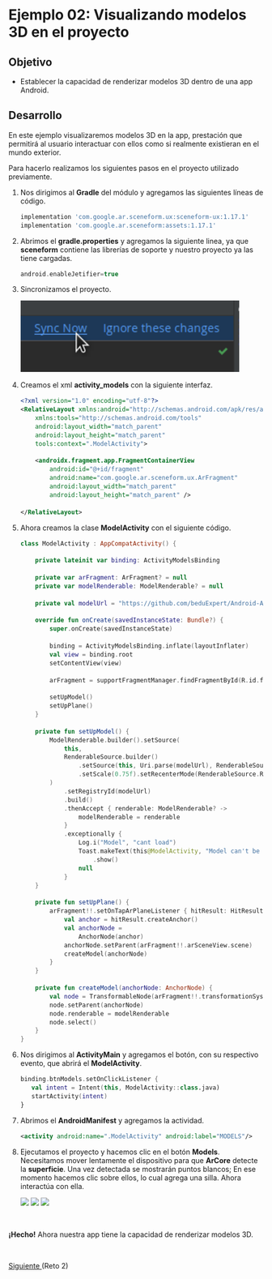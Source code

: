 # Ejemplo 02: Visualizando modelos 3D en el proyecto

## Objetivo

* Establecer la capacidad de renderizar modelos 3D dentro de una app Android.

## Desarrollo

En este ejemplo visualizaremos modelos 3D en la app, prestación que permitirá al usuario interactuar con ellos como si realmente existieran en el mundo exterior.

Para hacerlo realizamos los siguientes pasos en el proyecto utilizado previamente.


1. Nos dirigimos al **Gradle** del módulo y agregamos las siguientes líneas de código.

    ```gradle
    implementation 'com.google.ar.sceneform.ux:sceneform-ux:1.17.1'
    implementation 'com.google.ar.sceneform:assets:1.17.1'
    ``` 

2. Abrimos el **gradle.properties** y agregamos la siguiente linea, ya que **sceneform** contiene las librerías de soporte y nuestro proyecto ya las tiene cargadas.

    ```gradle
    android.enableJetifier=true
    ```

3. Sincronizamos el proyecto.

     <img src="assets/01.png" width="90%"/> 

4. Creamos el xml **activity_models** con la siguiente interfaz.

    ```xml
    <?xml version="1.0" encoding="utf-8"?>
    <RelativeLayout xmlns:android="http://schemas.android.com/apk/res/android"
        xmlns:tools="http://schemas.android.com/tools"
        android:layout_width="match_parent"
        android:layout_height="match_parent"
        tools:context=".ModelActivity">

        <androidx.fragment.app.FragmentContainerView
            android:id="@+id/fragment"
            android:name="com.google.ar.sceneform.ux.ArFragment"
            android:layout_width="match_parent"
            android:layout_height="match_parent" />

    </RelativeLayout>
    ```

5. Ahora creamos la clase **ModelActivity** con el siguiente código.

    ```kotlin
    class ModelActivity : AppCompatActivity() {

        private lateinit var binding: ActivityModelsBinding

        private var arFragment: ArFragment? = null
        private var modelRenderable: ModelRenderable? = null

        private val modelUrl = "https://github.com/beduExpert/Android-Avanzado-2021/raw/main/Sesion-08/Reto-02/models/Chair.glb"

        override fun onCreate(savedInstanceState: Bundle?) {
            super.onCreate(savedInstanceState)

            binding = ActivityModelsBinding.inflate(layoutInflater)
            val view = binding.root
            setContentView(view)

            arFragment = supportFragmentManager.findFragmentById(R.id.fragment) as ArFragment?

            setUpModel()
            setUpPlane()
        }

        private fun setUpModel() {
            ModelRenderable.builder().setSource(
                this,
                RenderableSource.builder()
                    .setSource(this, Uri.parse(modelUrl), RenderableSource.SourceType.GLB)
                    .setScale(0.75f).setRecenterMode(RenderableSource.RecenterMode.ROOT).build()
            )
                .setRegistryId(modelUrl)
                .build()
                .thenAccept { renderable: ModelRenderable? ->
                    modelRenderable = renderable
                }
                .exceptionally {
                    Log.i("Model", "cant load")
                    Toast.makeText(this@ModelActivity, "Model can't be Loaded", Toast.LENGTH_SHORT)
                        .show()
                    null
                }
        }

        private fun setUpPlane() {
            arFragment!!.setOnTapArPlaneListener { hitResult: HitResult, _: Plane?, _: MotionEvent? ->
                val anchor = hitResult.createAnchor()
                val anchorNode =
                    AnchorNode(anchor)
                anchorNode.setParent(arFragment!!.arSceneView.scene)
                createModel(anchorNode)
            }
        }

        private fun createModel(anchorNode: AnchorNode) {
            val node = TransformableNode(arFragment!!.transformationSystem)
            node.setParent(anchorNode)
            node.renderable = modelRenderable
            node.select()
        }
    }
    ```

6. Nos dirigimos al **ActivityMain** y agregamos el botón, con su respectivo evento, que abrirá el **ModelActivity**.

     ```kotlin
     binding.btnModels.setOnClickListener {
        val intent = Intent(this, ModelActivity::class.java)
        startActivity(intent)
    }
     ```

7. Abrimos el **AndroidManifest** y agregamos la actividad.

     ```xml
     <activity android:name=".ModelActivity" android:label="MODELS"/>
     ```

8. Ejecutamos el proyecto y hacemos clic en el botón **Models**. Necesitamos mover lentamente el dispositivo para que **ArCore** detecte la **superficie**. Una vez detectada se mostrarán puntos blancos; En ese momento hacemos clic sobre ellos, lo cual agrega una silla. 
Ahora interactúa con ella.

   <img src="assets/02.png" width="60%"/>

   <img src="assets/03.png" width="60%"/>

   <img src="assets/04.png" width="60%"/>

</br>

**¡Hecho!** Ahora nuestra app tiene la capacidad de renderizar modelos 3D.

</br>

[Siguiente ](../Reto-02/README.md)(Reto 2)